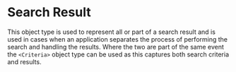 # Search Result
This object type is used to represent all or part of a search result and is used in cases when an application separates the process of performing the search and handling the results.  Where the two are part of the same event the `<Criteria>` object type can be used as this captures both search criteria and results.
